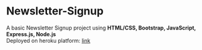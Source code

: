 # Newsletter-Signup
A basic Newsletter Signup project using **HTML/CSS, Bootstrap, JavaScript, Express.js, Node.js** <br>
Deployed on heroku platform: [link](https://rocky-fjord-16809.herokuapp.com/)
